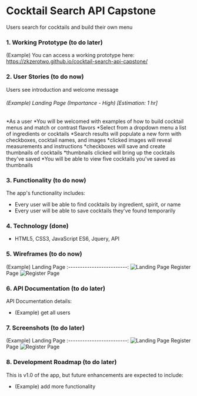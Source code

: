 # Cocktail Search API Capstone
Users search for cocktails and build their own menu




### 1. Working Prototype (to do later)
(Example) You can access a working prototype here: https://zkzerotwo.github.io/cocktail-search-api-capstone/



### 2. User Stories (to do now)
Users see introduction and welcome message


###### (Example) Landing Page (Importance - High) [Estimation: 1 hr]
*As a user
*You will be welcomed with examples of how to build cocktail menus and match or contrast flavors
*Select from a dropdown menu a list of ingredients or cocktails
*Search results will populate a new form with checkboxes, cocktail names, and images
*clicked images will reveal measurements and instructions
*checkboxes will save and create thumbnails of cocktails
*thumbnails clicked will bring up the cocktails they've saved
*You will be able to view five cocktails you've saved as thumbnails


### 3. Functionality (to do now)
The app's functionality includes:
* Every user will be able to find cocktails by ingredient, spirit, or name
* Every user will be able to save cocktails they've found temporarily



### 4. Technology (done)
* HTML5, CSS3, JavaScript ES6, Jquery, API



### 5. Wireframes (to do now)
(Example) Landing Page
:-------------------------:
![Landing Page](/github-images/wireframes/landing-page-wireframe.png)
Register Page
![Register Page](/github-images/wireframes/register-page-wireframe.png)





### 6. API Documentation (to do later)
API Documentation details:
* (Example) get all users



### 7. Screenshots (to do later)
(Example) Landing Page
:-------------------------:
![Landing Page](/github-images/screenshots/landing-page-screenshot.png)
Register Page
![Register Page](/github-images/screenshots/register-page-screenshot.png)



### 8. Development Roadmap (to do later)
This is v1.0 of the app, but future enhancements are expected to include:
* (Example) add more functionality


